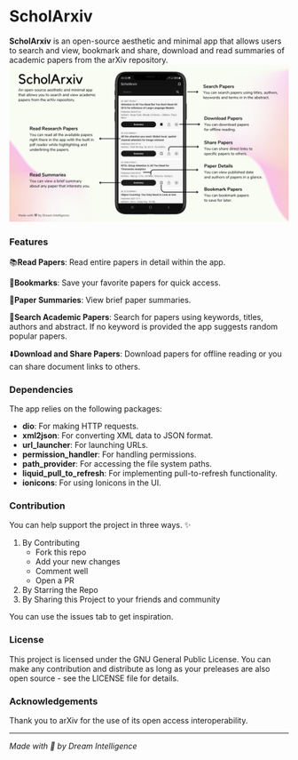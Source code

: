 # ScholArxiv

**ScholArxiv** is an open-source aesthetic and minimal app that allows users to search and view, bookmark and share, download and read summaries of academic papers from the arXiv repository.
![](assets/screenshots/ScholArxiv.png)

### Features

📚**Read Papers**: Read entire papers in detail within the app.

🔖**Bookmarks**: Save your favorite papers for quick access.

📝**Paper Summaries**: View brief paper summaries.

🔎**Search Academic Papers**: Search for papers using keywords, titles, authors and abstract. If no keyword is provided the app suggests random popular papers.

⬇️**Download and Share Papers**: Download papers for offline reading or you can share document links to others.

### Dependencies

The app relies on the following packages:

-   **dio**: For making HTTP requests.
-   **xml2json**: For converting XML data to JSON format.
-   **url_launcher**: For launching URLs.
-   **permission_handler**: For handling permissions.
-   **path_provider**: For accessing the file system paths.
-   **liquid_pull_to_refresh**: For implementing pull-to-refresh functionality.
-   **ionicons**: For using Ionicons in the UI.

### Contribution

You can help support the project in three ways. ✨

1. By Contributing
    - Fork this repo
    - Add your new changes
    - Comment well
    - Open a PR
1. By Starring the Repo
1. By Sharing this Project to your friends and community

You can use the issues tab to get inspiration.

### License

This project is licensed under the GNU General Public License. You can make any contribution and distribute as long as your preleases are also open source - see the LICENSE file for details.

### Acknowledgements

Thank you to arXiv for the use of its open access interoperability.

---

_Made with 🤍 by Dream Intelligence_
